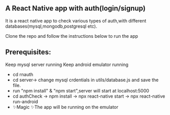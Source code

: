 
## A React Native app with auth(login/signup)

It is a react native app to check various types of auth,with different databases(mysql,mongodb,postgresql etc).

Clone the repo and follow the instructions below to run the app

## Prerequisites:
Keep mysql server running
Keep android emulator running

- cd rnauth
- cd server-> change mysql crdentials in utils/database.js and save the file.
- run "npm install" & "npm start",server will start at localhost:5000
- cd authCheck -> npm install -> npx react-native start -> npx react-native run-android
- ✨Magic ✨The app will be running on the emulator